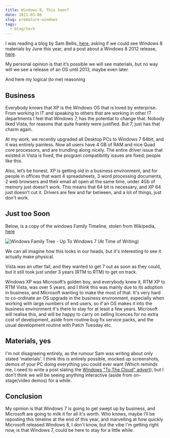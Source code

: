 ```yaml
---
title: Windows 8, This Soon?
date: 2011-03-08
slug: premature-windows
tags:
  - blog/tech
---
```


I was reading a blog by Sam Bellis, [here](http://www.sambellis.com/?p=373), asking if we could see Windows 8 materials by June this year, and a post about a Windows 8 2012 release, [here](http://www.sambellis.com/?p=351).

My personal opinion is that it’s possible we will see materials, but no way will we see a release of an OS until 2013, maybe even later.

And here my logical (to me) reasoning

## Business

Everybody knows that XP is the Windows OS that is loved by enterprise. From working in IT and speaking to others that are working in other IT departments I feel that Windows 7, has the potential to change that. Nobody liked Vista, for reasons that quite frankly were justified. But 7, just has that charm again.

At my work, we recently upgraded all Desktop PCs to Windows 7 64bit, and it was entirely painless. Now all users have 4 GB of RAM and nice Quad core processors, and are trundling along nicely. The entire driver issue that existed in Vista is fixed, the program compatibility issues are fixed; people like this.

Also, let’s be honest. XP is getting old in a business environment, and for people in offices that want 4 spreadsheets, 3 word processing documents, 2 web browsers and their email all open at the same time, under 4Gb of memory just doesn’t work. This means that 64 bit is necessary, and XP 64 just doesn’t cut it. Drivers are few and far between, and a lot of things, just don't work.

## Just too Soon

Below, is a copy of the windows Family Timeline, stolen from Wikipedia, [here](http://en.wikipedia.org/wiki/File:Windows_Family_Tree.svg)

![Windows Family Tree - Up To Windows 7 (At Time of Writing)](http://upload.wikimedia.org/wikipedia/commons/0/0e/Windows_Family_Tree.svg)

We can all imagine how this looks in our heads, but it's interesting to see it actually make physical.

Vista was an utter fail, and they wanted to get 7 out as soon as they could, but it still took just under 3 years (RTM to RTM) to get on track.

Windows XP was Microsoft’s golden boy, and everybody knew it, RTM XP to RTM Vista, was over 5 years, and I think this was mainly due to its adoption in business, and Microsoft wanting to make the most of that. It's very hard to co-ordinate an OS upgrade in the business environment, especially when working with large numbers of end users, so if an OS makes it into the business environment it's there to stay for at least a few years. Microsoft will realise this, and will be happy to carry on selling licences for no extra cost of development, aside from routine bug fix service packs, and the usual development routine with Patch Tuesday etc.

## Materials, yes

I'm not disagreeing entirely, as the rumour Sam was writing about only stated 'materials'. I think this is entirely possible, mocked up screenshots, demos of your PC doing everything you could ever want (Which reminds me, I need to write a post slating the [Windows "To The Cloud" advert](http://www.youtube.com/watch?v=mjtqoQE_ezA)), but I don’t think we will be seeing anything interactive (aside from on-stage/video demos) for a while.

## Conclusion

My opinion is that Windows 7 is going to get swept up by business, and Microsoft are going to milk it for all it's worth. Who knows, maybe I’ll be reposting this timeline at the end of this year, and marvelling at how quickly Microsoft released Windows 8, I don't know, but the vibe I'm getting right now, is that Windows 7, could be here to stay for a little while.
